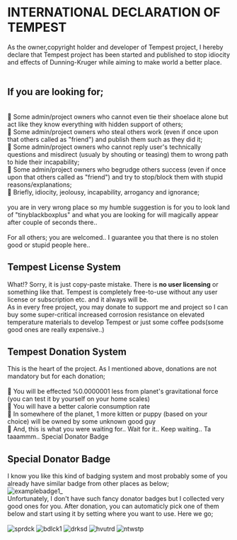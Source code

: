 # INTERNATIONAL DECLARATION OF TEMPEST

As the owner,copyright holder and developer of Tempest project, I hereby declare that Tempest project has been started and published to stop idiocity and effects of Dunning-Kruger while aiming to make world a better place.
<br><br>
## If you are looking for;
<br>🔸 Some admin/project owners who cannot even tie their shoelace alone but act like they know everything with hidden support of others;
<br>🔸 Some admin/project owners who steal others work (even if once upon that others called as "friend") and publish them such as they did it;
<br>🔸 Some admin/project owners who cannot reply user's technically questions and misdirect (usualy by shouting or teasing) them to wrong path to hide their incapability;
<br>🔸 Some admin/project owners who begrudge others success (even if once upon that others called as "friend") and try to stop/block them with stupid reasons/explanations;
<br>🔸 Briefly, idiocity, jeolousy, incapability, arrogancy and ignorance;
<br><br>you are in very wrong place so my humble suggestion is for you to look land of "tinyblackboxplus" and what you are looking for will magically appear after couple of seconds there.. 
<br><br>For all others; you are welcomed.. I guarantee you that there is no stolen good or stupid people here..
## Tempest License System
What!? Sorry, it is just copy-paste mistake. There is **no user licensing** or something like that. Tempest is completely free-to-use without any user license or subscription etc. and it always will be.
<br>As in every free project, you may donate to support me and project so I can buy some super-critical increased corrosion resistance on elevated temperature materials to develop Tempest or just some coffee pods(some good ones are really expensive..)
## Tempest Donation System
This is the heart of the project. As I mentioned above, donations are not mandatory but for each donation;<br>
<br>🔹 You will be effected %0.0000001 less from planet's gravitational force (you can test it by yourself on your home scales)
<br>🔹 You will have a better calorie consumption rate
<br>🔹 In somewhere of the planet, 1 more kitten or puppy (based on your choice) will be owned by some unknown good guy
<br>🔹 And, this is what you were waiting for.. Wait for it.. Keep waiting.. Ta taaammm.. Special Donator Badge
## Special Donator Badge
I know you like this kind of badging system and most probably some of you already have similar badge from other places as below;<br>
![examplebadge1_](https://user-images.githubusercontent.com/97025515/150074538-a9c036fd-f624-4729-9da9-30387487e2a7.jpg)
<br>Unfortunately, I don't have such fancy donator badges but I collected very good ones for you. After donation, you can automaticly pick one of them below and start using it by setting where you want to use. Here we go;<br><br>
![sprdck](https://user-images.githubusercontent.com/97025515/150075723-26e5ec8c-0fdf-4dd7-b607-b1debdc9898b.jpg)
![bdlck1](https://user-images.githubusercontent.com/97025515/150075927-e872cde3-0711-4f5e-b674-4d814c1847e1.jpg)
![drksd](https://user-images.githubusercontent.com/97025515/150075728-1c61c58f-2a84-4f29-a23e-3c3ce20101af.jpg)
![hvutrd](https://user-images.githubusercontent.com/97025515/150075731-d634516c-85b2-4a6e-a376-beb5ec36e8c3.jpg)
![ntwstp](https://user-images.githubusercontent.com/97025515/150075732-5055fd0a-8152-4f0b-a6e5-219d8175748a.jpg)
